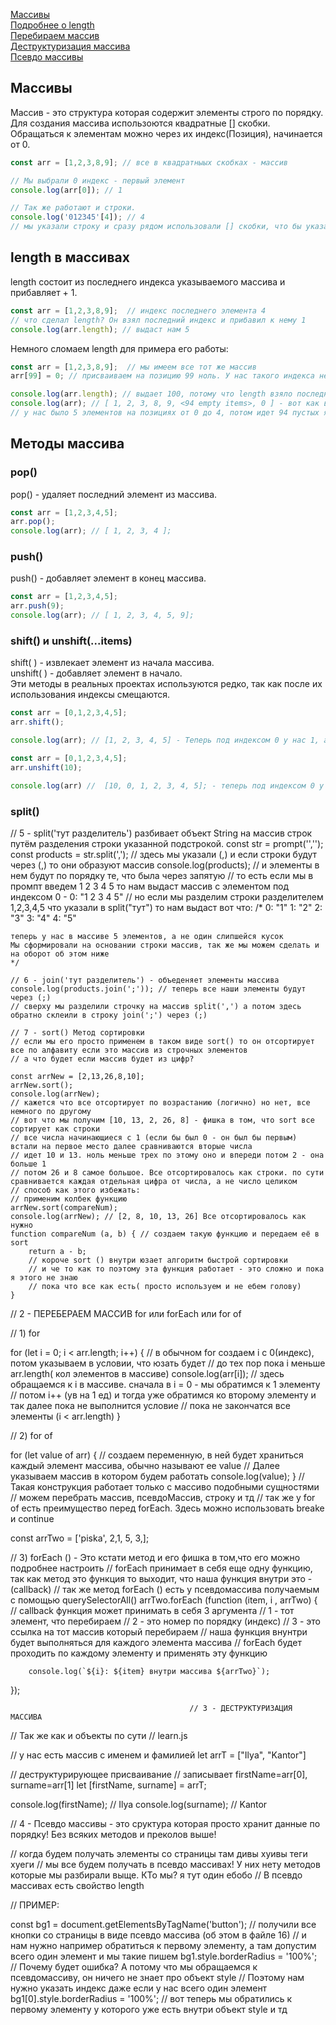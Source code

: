 [Массивы]()<br>
[Подробнее о length]()<br>
[Перебираем массив]()<br>
[Деструктуризация массива]()<br>
[Псевдо массивы]()<br>

## Массивы ## 
Массив - это структура которая содержит элементы строго по порядку. Для создания массива использоются квадратные [] скобки.
Обращаться к элементам можно через их индекс(Позиция), начинается от 0.
```javaScript
const arr = [1,2,3,8,9]; // все в квадратныых скобках - массив

// Мы выбрали 0 индекс - первый элемент
console.log(arr[0]); // 1

// Так же работают и строки.
console.log('012345'[4]); // 4
// мы указали строку и сразу рядом использовали [] скобки, что бы указать индекс в этой же строке.
```

## <a name ='length'> length в массивах </a> ##
length состоит из последнего индекса указываемого массива и прибавляет + 1.
```javaScript
const arr = [1,2,3,8,9];  // индекс последнего элемента 4
// что сделал length? Он взял последний индекс и прибавил к нему 1 
console.log(arr.length); // выдаст нам 5
```
Немного сломаем length для примера его работы:
```javaScript
const arr = [1,2,3,8,9];  // мы имеем все тот же массив
arr[99] = 0; // присваиваем на позицию 99 ноль. У нас такого индекса нет, но теперь он появится со значением 0

console.log(arr.length); // выдает 100, потому что length взяло последний индекс и +1 прибавило.
console.log(arr); // [ 1, 2, 3, 8, 9, <94 empty items>, 0 ] - вот как выглядит наш массив. 6 элементов и 94 пустых ячейки.
// у нас было 5 элементов на позициях от 0 до 4, потом идет 94 пустых ячейки и на 99 у нас наш 0. 
```
## <a name = 'methods'> Методы массива </a> ##

### pop() ###
pop() -  удаляет последний элемент из массива.
```javaScript
const arr = [1,2,3,4,5];
arr.pop();
console.log(arr); // [ 1, 2, 3, 4 ];
```

### push() ### 
push() - добавляет элемент в конец массива.
```javaScript
const arr = [1,2,3,4,5];
arr.push(9);
console.log(arr); // [ 1, 2, 3, 4, 5, 9];
```
### shift() и unshift(...items) ###
shift( ) - извлекает элемент из начала массива.<br>
unshift( ) - добавляет элемент в начало.<br>
Эти методы в реальных проектах используются редко, так как после их использования индексы смещаются.
```javaScript
const arr = [0,1,2,3,4,5];
arr.shift();

console.log(arr); // [1, 2, 3, 4, 5] - Теперь под индексом 0 у нас 1, а не 0 как было.
```
```javaScript
const arr = [0,1,2,3,4,5];
arr.unshift(10);

console.log(arr) //  [10, 0, 1, 2, 3, 4, 5]; - теперь под индексом 0 у нас 10, а не 0.
```
### split() ###
// 5 - split('тут разделитель') разбивает объект String на массив строк путём разделения строки указанной подстрокой.
    const str = prompt('','');
    const products = str.split(','); // здесь мы указали (,) и если строки будут через (,) то они образуют массив
    console.log(products);
    // и элементы в нем будут по порядку те, что была через запятую
    // то есть если мы в промпт введем 1 2 3 4 5 то нам выдаст массив с элементом под индексом 0 - 0: "1 2 3 4 5"
    // но если мы разделим строки разделителем 1,2,3,4,5 что указали в split("тут") то нам выдаст вот что:
    /*
    0: "1"
    1: "2"
    2: "3"
    3: "4"
    4: "5" 

    теперь у нас в массиве 5 элементов, а не один слипшейся кусок
    Мы сформировали на основании строки массив, так же мы можем сделать и на оборот об этом ниже
    */
    
    // 6 - join('тут разделитель') - объеденяет элементы массива
    console.log(products.join(';')); // теперь все наши элементы будут через (;)
    // сверху мы разделили строчку на массив split(',') а потом здесь обратно склеили в строку join(';') через (;)
    
    // 7 - sort() Метод сортировки
    // если мы его просто применем в таком виде sort() то он отсортирует все по алфавиту если это массив из строчных элементов
    // а что будет если массив будет из цифр?

    const arrNew = [2,13,26,8,10];
    arrNew.sort();
    console.log(arrNew);
    // кажется что все отсортирует по возрастанию (логично) но нет, все немного по другому
    // вот что мы получим [10, 13, 2, 26, 8] - фишка в том, что sort все сортирует как строки
    // все числа начинающиеся с 1 (если бы был 0 - он был бы первым) встали на первое место далее сравниваются вторые числа 
    // идет 10 и 13. ноль меньше трех по этому оно и впереди потом 2 - она больше 1 
    // потом 26 и 8 самое большое. Все отсортировалось как строки. по сути сравнивается каждая отдельная цифра от числа, а не число целиком
    // способ как этого избежать: 
    // применим колбек функцию
    arrNew.sort(compareNum);
    console.log(arrNew); // [2, 8, 10, 13, 26] Все отсортировалось как нужно
    function compareNum (a, b) { // создаем такую функцию и передаем её в sort
        return a - b;
        // короче sort () внутри юзает алгоритм быстрой сортировки
        // и че то как то поэтому эта функция работает - это сложно и пока я этого не знаю
        // пока что все как есть( просто используем и не ебем голову)
    }


//                                 2 - ПЕРЕБЕРАЕМ МАССИВ for или forEach или for of

// 1) for 

for (let i = 0; i < arr.length; i++) {   // в обычном for создаем i c 0(индекс), потом указываем в условии, что юзать будет 
//                                          до тех пор пока i меньше arr.length( кол элементов в массиве)
    console.log(arr[i]); // здесь обращаемся к i в массиве. сначала в i = 0 - мы обратимся к 1 элементу
    //                            потом  i++ (ув на 1 ед) и тогда уже обратимся ко второму элементу и так далее пока не выполнится условие
    //                               пока не закончатся все элементы (i < arr.length)
}

// 2) for of

for (let value of arr) {    // создаем переменную, в ней будет храниться каждый элемент массива, обычно называют ее value
//              Далее указываем массив в котором будем работать
    console.log(value);
} // Такая конструкция работает только с массиво подобными сущностями
// можем перебрать массив, псевдоМассив, строку и тд
// так же у for of есть преимущество перед forEach. Здесь можно использовать breake и continue

const arrTwo = ['piska', 2,1, 5, 3,];


//  3) forEach () - Это кстати метод и его фишка в том,что его можно подробнее настроить
// forEach принимает в себя еще одну функцию, так как метод это функция то выходит, что наша функция внутри это - (callback)
// так же метод forEach () есть у псевдомассива получаемым с помощью querySelectorAll()
arrTwo.forEach (function (item, i , arrTwo) { // callback функция может принимать в себя 3 аргумента
    // 1 - тот элемент, что перебираем
    // 2 - это номер по порядку (индекс)
    // 3 - это ссылка на тот массив который перебираем
        // наша функция внунтри будет выполняться для каждого элемента массива
        // forEach будет проходить по каждому элементу и применять эту функцию

        console.log(`${i}: ${item} внутри массива ${arrTwo}`);
}); 

                                            // 3 - ДЕСТРУКТУРИЗАЦИЯ МАССИВА


// Так же как и объекты по сути
// learn.js

// у нас есть массив с именем и фамилией
let arrT = ["Ilya", "Kantor"]

// деструктурирующее присваивание
// записывает firstName=arr[0], surname=arr[1]
let [firstName, surname] = arrT;

console.log(firstName); // Ilya
console.log(surname);  // Kantor

//                         4 - Псевдо массивы  - это сруктура которая просто хранит данные по порядку! Без всяких методов и преколов выше!

// когда будем получать элементы со страницы там дивы хуивы теги хуеги
// мы все будем получать в псевдо массивах! У них нету методов которые мы разбирали выще. КТо мы? я тут один ебобо
// В псевдо массивах есть свойство length

// ПРИМЕР: 

const bg1 = document.getElementsByTagName('button'); // получили все кнопки со страницы в виде псевдо массива  (об этом в файле 16)
// и нам нужно например обратиться к первому элементу, а там допустим всего один элемент и мы такие пишем
bg1.style.borderRadius = '100%'; // Почему будет ошибка? А потому что мы обращаемся к псевдомассиву, он ничего не знает про объект style
// Поэтому нам нужно указать индекс даже если у нас всего один элемент 
bg1[0].style.borderRadius = '100%'; // вот теперь мы обратились к первому элементу у которого уже есть внутри объект style и тд
